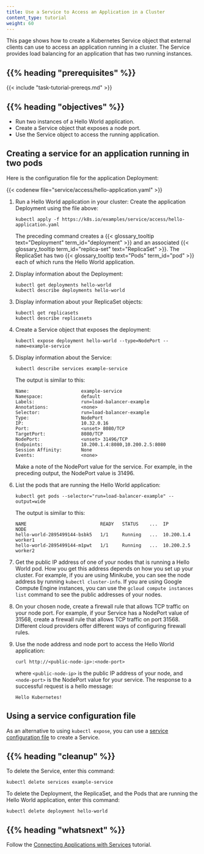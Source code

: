 ```yaml
---
title: Use a Service to Access an Application in a Cluster
content_type: tutorial
weight: 60
---
```


<!-- overview -->

This page shows how to create a Kubernetes Service object that external
clients can use to access an application running in a cluster. The Service
provides load balancing for an application that has two running instances.




## {{% heading "prerequisites" %}}


{{< include "task-tutorial-prereqs.md" >}}




## {{% heading "objectives" %}}


* Run two instances of a Hello World application.
* Create a Service object that exposes a node port.
* Use the Service object to access the running application.




<!-- lessoncontent -->

## Creating a service for an application running in two pods

Here is the configuration file for the application Deployment:

{{< codenew file="service/access/hello-application.yaml" >}}

1. Run a Hello World application in your cluster:
   Create the application Deployment using the file above:
   ```shell
   kubectl apply -f https://k8s.io/examples/service/access/hello-application.yaml
   ```
   The preceding command creates a
   {{< glossary_tooltip text="Deployment" term_id="deployment" >}}
   and an associated
   {{< glossary_tooltip term_id="replica-set" text="ReplicaSet" >}}.
   The ReplicaSet has two
   {{< glossary_tooltip text="Pods" term_id="pod" >}}
   each of which runs the Hello World application.


1. Display information about the Deployment:
   ```shell
   kubectl get deployments hello-world
   kubectl describe deployments hello-world
   ```

1. Display information about your ReplicaSet objects:
   ```shell
   kubectl get replicasets
   kubectl describe replicasets
   ```

1. Create a Service object that exposes the deployment:
   ```shell
   kubectl expose deployment hello-world --type=NodePort --name=example-service
   ```

1. Display information about the Service:
   ```shell
   kubectl describe services example-service
   ```
   The output is similar to this:
   ```shell
   Name:                   example-service
   Namespace:              default
   Labels:                 run=load-balancer-example
   Annotations:            <none>
   Selector:               run=load-balancer-example
   Type:                   NodePort
   IP:                     10.32.0.16
   Port:                   <unset> 8080/TCP
   TargetPort:             8080/TCP
   NodePort:               <unset> 31496/TCP
   Endpoints:              10.200.1.4:8080,10.200.2.5:8080
   Session Affinity:       None
   Events:                 <none>
   ```
   Make a note of the NodePort value for the service. For example,
   in the preceding output, the NodePort value is 31496.

1. List the pods that are running the Hello World application:
   ```shell
   kubectl get pods --selector="run=load-balancer-example" --output=wide
   ```
   The output is similar to this:
   ```shell
   NAME                           READY   STATUS    ...  IP           NODE
   hello-world-2895499144-bsbk5   1/1     Running   ...  10.200.1.4   worker1
   hello-world-2895499144-m1pwt   1/1     Running   ...  10.200.2.5   worker2
   ```
1. Get the public IP address of one of your nodes that is running
   a Hello World pod. How you get this address depends on how you set
   up your cluster. For example, if you are using Minikube, you can
   see the node address by running `kubectl cluster-info`. If you are
   using Google Compute Engine instances, you can use the
   `gcloud compute instances list` command to see the public addresses of your
   nodes.

1. On your chosen node, create a firewall rule that allows TCP traffic
   on your node port. For example, if your Service has a NodePort value of
   31568, create a firewall rule that allows TCP traffic on port 31568. Different
   cloud providers offer different ways of configuring firewall rules.

1. Use the node address and node port to access the Hello World application:
   ```shell
   curl http://<public-node-ip>:<node-port>
   ```
   where `<public-node-ip>` is the public IP address of your node,
   and `<node-port>` is the NodePort value for your service. The
   response to a successful request is a hello message:
   ```shell
   Hello Kubernetes!
   ```

## Using a service configuration file

As an alternative to using `kubectl expose`, you can use a
[service configuration file](/docs/kubernetes/en/concepts/services-networking/service/)
to create a Service.




## {{% heading "cleanup" %}}


To delete the Service, enter this command:

    kubectl delete services example-service

To delete the Deployment, the ReplicaSet, and the Pods that are running
the Hello World application, enter this command:

    kubectl delete deployment hello-world




## {{% heading "whatsnext" %}}

Follow the
[Connecting Applications with Services](/docs/kubernetes/en/tutorials/services/connect-applications-service/)
tutorial.
